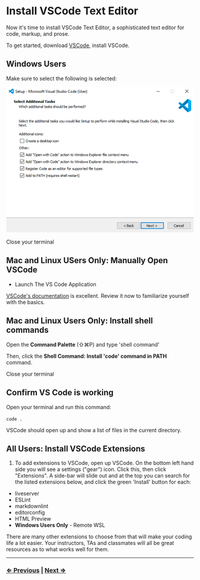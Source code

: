 # Install VSCode Text Editor

Now it's time to install VSCode Text Editor, a sophisticated text editor for code, markup, and prose.

To get started, download [VSCode](https://code.visualstudio.com/download), install VSCode.

## Windows Users

Make sure to select the following is selected:

![VSCode](vscode.png)

Close your terminal

## Mac and Linux USers Only: Manually Open VSCode

- Launch The VS Code Application

[VSCode's documentation](https://code.visualstudio.com/docs) is excellent. Review it now to familiarize yourself with the basics.

## Mac and Linux Users Only: Install shell commands

Open the **Command Palette** (⇧⌘P) and type 'shell command'

Then, click the **Shell Command: Install 'code' command in PATH** command.

Close your terminal

## Confirm VS Code is working

Open your terminal and run this command:

`code .`

VSCode should open up and show a list of files in the current directory.

## All Users: Install VSCode Extensions

1. To add extensions to VSCode, open up VSCode. On the bottom left hand side you will see a settings ("gear") icon.  Click this, then click "Extensions". A side-bar will slide out and at the top you can search for the listed extensions below, and click the green 'Install' button for each:

- liveserver
- ESLint
- markdownlint
- editorconfig
- HTML Preview
- **Windows Users Only** - Remote WSL

There are many other extensions to choose from that will make your coding life a lot easier. Your instructors, TAs and classmates will all be great resources as to what works well for them.

---

### [⇐ Previous](./7-eslint.md) | [Next ⇒](./9-ohmyzsh.md)
